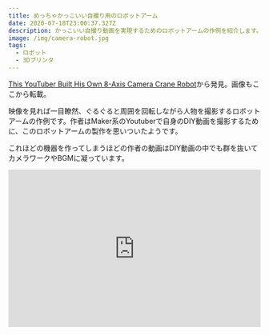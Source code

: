 ```yaml
---
title: めっちゃかっこいい自撮り用のロボットアーム
date: 2020-07-18T23:00:37.327Z
description: かっこいい自撮り動画を実現するためのロボットアームの作例を紹介します。
image: /img/camera-robot.jpg
tags:
  - ロボット
  - 3Dプリンタ
---
```

[This YouTuber Built His Own 8-Axis Camera Crane Robot](https://blog.hackster.io/this-youtuber-built-his-own-8-axis-camera-crane-robot-59c0a78e734d)から発見。画像もここから転載。

映像を見れば一目瞭然、ぐるぐると周囲を回転しながら人物を撮影するロボットアームの作例です。作者はMaker系のYoutuberで自身のDIY動画を撮影するために、このロボットアームの製作を思いついたようです。

これほどの機器を作ってしまうほどの作者の動画はDIY動画の中でも群を抜いてカメラワークやBGMに凝っています。

<iframe width="100%" height="315" src="https://www.youtube.com/embed/-MMJBvFomaM" frameborder="0" allow="accelerometer; autoplay; encrypted-media; gyroscope; picture-in-picture" allowfullscreen></iframe>
